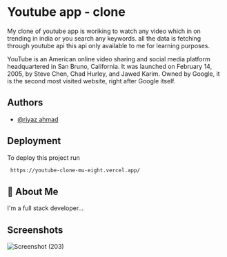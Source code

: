 
# Youtube app - clone

 My clone of youtube app is woriking to watch any video which in on trending in india or you search any keywords.
 all the data is fetching through youtube api this api only available to me for learning purposes.

 YouTube is an American online video sharing and social media platform headquartered in San Bruno, California. It was launched on February 14, 2005, by Steve Chen, Chad Hurley, and Jawed Karim. Owned by Google, it is the second most visited website, right after Google itself.


## Authors

- [@riyaz ahmad](https://github.com/iam-riyaz)


## Deployment

To deploy this project run

```bash
 https://youtube-clone-mu-eight.vercel.app/
```


## 🚀 About Me
I'm a full stack developer...


## Screenshots



![Screenshot (203)](https://user-images.githubusercontent.com/97458162/165895813-9ac2e1ec-536b-4123-a200-20dd84c6a65b.png)
